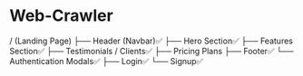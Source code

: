 # Web-Crawler

<p>
/ (Landing Page)
├── Header (Navbar)✅
├── Hero Section✅
├── Features Section✅
├── Testimonials / Clients✅
├── Pricing Plans
├── Footer✅
└── Authentication Modals✅
     ├── Login✅
     └── Signup✅
</p>